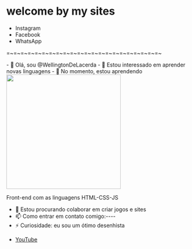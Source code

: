 <h1>welcome by my sites</h1>
<ul>
    <li><a src="#"target="_blank">Instagram</a>
    <li><a src="#"target="_blank">Facebook</a>
    <li><a src="#"target="_blank">WhatsApp</a>
</ul>

=~=~=~=~=~=~=~=~=~=~=~=~=~=~=~=~=~=~=~=~=~=~
<p>
- 👋 Olá, sou @WellingtonDeLacerda
- 👀 Estou interessado em aprender novas linguagens 
- 🌱 No momento, estou aprendendo 
    
<img src="https://wellingtondelacerda.github.io/Mang/imagem/eu.jpg" width="300px" style="display:block;">

Front-end com as linguagens HTML-CSS-JS
- 💞️ Estou procurando colaborar em criar jogos e sites 
- 📫 Como entrar em contato comigo:----
- ⚡ Curiosidade: eu sou um ótimo desenhista </p>

<ul>
   <li><a href="https://youtube.com" target="_blank" rel="external" >YouTube</a>
</ul>
<!---
WellingtonDeLacerda/WellingtonDeLacerda é um repositório ✨ especial ✨ porque seu `README.md` (este arquivo) aparece no seu perfil do GitHub.
Você pode clicar no link Visualizar para dar uma olhada nas suas alterações.
--->
 
